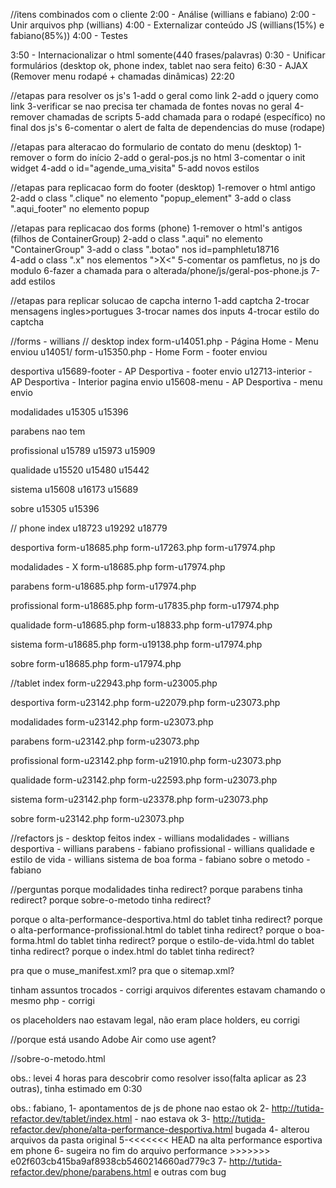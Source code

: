 //itens combinados com o cliente
2:00 - Análise (willians e fabiano)
2:00 - Unir arquivos php (willians)
4:00 - Externalizar conteúdo JS (willians(15%) e fabiano(85%))
4:00 - Testes

3:50 - Internacionalizar o html somente(440 frases/palavras)
0:30 - Unificar formulários (desktop ok, phone index, tablet nao sera feito)
6:30 - AJAX (Remover menu rodapé + chamadas dinâmicas)
22:20

//etapas para resolver os js's
1-add o geral como link
2-add o jquery como link
3-verificar se nao precisa ter chamada de fontes novas no geral
4-remover chamadas de scripts
5-add chamada para o rodapé (específico) no final dos js's
6-comentar o alert de falta de dependencias do muse (rodape)

//etapas para alteracao do formulario de contato do menu (desktop)
1-remover o form do início
2-add o geral-pos.js no html
3-comentar o init widget
4-add o id="agende_uma_visita"
5-add novos estilos
	<link rel="stylesheet" type="text/css" href="css/master_home.css?4191303428"/>
	<link rel="stylesheet" type="text/css" href="css/index.css?4243157305" id="pagesheet"/>

//etapas para replicacao form do footer (desktop)
1-remover o html antigo
2-add o class ".clique" no elemento "popup_element"
3-add o class ".aqui_footer" no elemento popup

//etapas para replicacao dos forms (phone)
1-remover o html's antigos (filhos de ContainerGroup)
2-add o class ".aqui" no elemento "ContainerGroup"
3-add o class ".botao" nos id=pamphletu18716	
4-add o class ".x" nos elementos ">X<"
5-comentar os pamfletus, no js do modulo
6-fazer a chamada para o alterada/phone/js/geral-pos-phone.js
	<script src="js/geral-pos-phone.js" type="text/javascript"></script>
7-add estilos
	<link rel="stylesheet" type="text/css" href="css/master_index-master.css?4252405239"/>
  	<link rel="stylesheet" type="text/css" href="css/index.css?4175413306" id="pagesheet"/>	


//etapas para replicar solucao de capcha interno
1-add captcha
2-trocar mensagens ingles>portugues
3-trocar names dos inputs
4-trocar estilo do captcha











//forms - willians
// desktop
index
form-u14051.php - Página Home - Menu enviou u14051/
form-u15350.php - Home Form - footer enviou 

desportiva
u15689-footer   - AP Desportiva - footer envio
u12713-interior - AP Desportiva - Interior pagina envio
u15608-menu     - AP Desportiva - menu envio

modalidades
u15305
u15396

parabens
nao tem

profissional
u15789
u15973
u15909

qualidade
u15520
u15480
u15442

sistema
u15608
u16173
u15689

sobre
u15305
u15396

// phone
index
u18723
u19292
u18779

desportiva
form-u18685.php
form-u17263.php
form-u17974.php

modalidades - X
form-u18685.php
form-u17974.php

parabens
form-u18685.php
form-u17974.php

profissional
form-u18685.php
form-u17835.php
form-u17974.php

qualidade
form-u18685.php
form-u18833.php
form-u17974.php

sistema
form-u18685.php
form-u19138.php
form-u17974.php

sobre
form-u18685.php
form-u17974.php

//tablet
index
form-u22943.php
form-u23005.php

desportiva
form-u23142.php
form-u22079.php
form-u23073.php

modalidades
form-u23142.php
form-u23073.php

parabens
form-u23142.php
form-u23073.php

profissional
form-u23142.php
form-u21910.php
form-u23073.php

qualidade
form-u23142.php
form-u22593.php
form-u23073.php

sistema
form-u23142.php
form-u23378.php
form-u23073.php

sobre
form-u23142.php
form-u23073.php

//refactors js - desktop feitos
index - willians
modalidades - willians
desportiva - willians
parabens - fabiano
profissional - willians
qualidade e estilo de vida - willians
sistema de boa forma - fabiano
sobre o metodo - fabiano


//perguntas
porque modalidades tinha redirect?
porque parabens tinha redirect?
porque sobre-o-metodo tinha redirect?

porque o alta-performance-desportiva.html do tablet tinha redirect?
porque o alta-performance-profissional.html do tablet tinha redirect?
porque o boa-forma.html do tablet tinha redirect?
porque o estilo-de-vida.html do tablet tinha redirect?
porque o index.html do tablet tinha redirect?

pra que o muse_manifest.xml?
pra que o sitemap.xml?

tinham assuntos trocados - corrigi
arquivos diferentes estavam chamando o mesmo php - corrigi

os placeholders nao estavam legal, não eram place holders, eu corrigi

//porque está usando Adobe Air como use agent?
<!--HTML Widget code-->
<!-- <script type="text/javascript">
	if( navigator.userAgent.indexOf("AdobeAIR") >= 0)
		$("#u10085_iframe").replaceWith('<img width="774" height="499" style="background-color:#EEE;" src="http://www.youtube.com/yt/brand/media/image/YouTube-logo-full_color.png"/>')
</script>

<script type="text/javascript">
	if( navigator.userAgent.indexOf("AdobeAIR") >= 0)
		$("#u10099_iframe").replaceWith('<img width="774" height="499" style="background-color:#EEE;" src="http://www.youtube.com/yt/brand/media/image/YouTube-logo-full_color.png"/>')
</script> -->

//sobre-o-metodo.html
<!--HTML Widget code-->
<script type="text/javascript">
	if( navigator.userAgent.indexOf("AdobeAIR") >= 0)
		$("#u2697_iframe").replaceWith('<img width="774" height="495" style="background-color:#EEE;" src="http://www.youtube.com/yt/brand/media/image/YouTube-logo-full_color.png"/>')
</script>

<script type="text/javascript">
	if( navigator.userAgent.indexOf("AdobeAIR") >= 0)
		$("#u2709_iframe").replaceWith('<img width="774" height="499" style="background-color:#EEE;" src="http://www.youtube.com/yt/brand/media/image/YouTube-logo-full_color.png"/>')
</script>

<script type="text/javascript">
	if( navigator.userAgent.indexOf("AdobeAIR") >= 0)
		$("#u2722_iframe").replaceWith('<img width="774" height="507" style="background-color:#EEE;" src="http://www.youtube.com/yt/brand/media/image/YouTube-logo-full_color.png"/>')
</script>

obs.: levei 4 horas para descobrir como resolver isso(falta aplicar as 23 outras), tinha estimado em 0:30


obs.: fabiano, 
1- apontamentos de js de phone nao estao ok
2- http://tutida-refactor.dev/tablet/index.html - nao estava ok
3- http://tutida-refactor.dev/phone/alta-performance-desportiva.html bugada
4- alterou arquivos da pasta original
5-<<<<<<< HEAD na alta performance esportiva em phone
6- sugeira no fim do arquivo performance >>>>>>> e02f603cb415ba9af8938cb5460214660ad779c3
7- http://tutida-refactor.dev/phone/parabens.html e outras com bug

